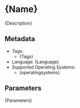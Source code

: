 # {Name}

{Description}

## Metadata

- Tags:
  - {Tags}
- Language: {Language}
- Supported Operating Systems:
  - {operatingsystems}

## Parameters

{Parameters}